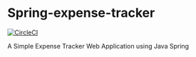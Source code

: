 # Spring-expense-tracker

[![CircleCI](https://circleci.com/gh/renjithr23/Spring-expense-tracker.svg?style=svg)](https://circleci.com/gh/renjithr23/Spring-expense-tracker)

A Simple Expense Tracker Web Application using Java Spring 

